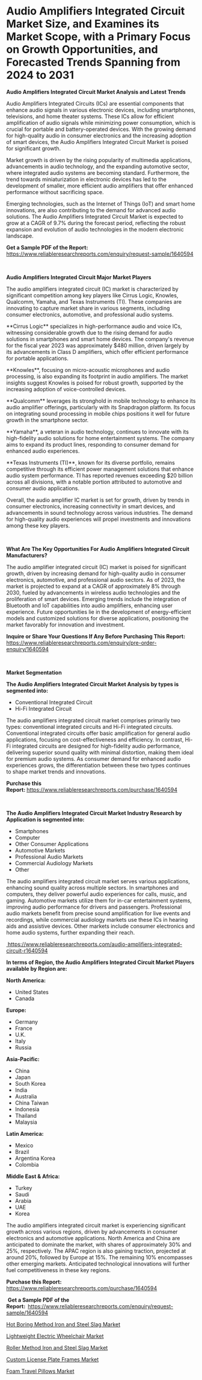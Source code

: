 <p><h1>Audio Amplifiers Integrated Circuit Market Size, and Examines its Market Scope, with a Primary Focus on Growth Opportunities, and Forecasted Trends Spanning from 2024 to 2031</h1></p><p><strong>Audio Amplifiers Integrated Circuit Market Analysis and Latest Trends</strong></p>
<p><p>Audio Amplifiers Integrated Circuits (ICs) are essential components that enhance audio signals in various electronic devices, including smartphones, televisions, and home theater systems. These ICs allow for efficient amplification of audio signals while minimizing power consumption, which is crucial for portable and battery-operated devices. With the growing demand for high-quality audio in consumer electronics and the increasing adoption of smart devices, the Audio Amplifiers Integrated Circuit Market is poised for significant growth.</p><p>Market growth is driven by the rising popularity of multimedia applications, advancements in audio technology, and the expanding automotive sector, where integrated audio systems are becoming standard. Furthermore, the trend towards miniaturization in electronic devices has led to the development of smaller, more efficient audio amplifiers that offer enhanced performance without sacrificing space. </p><p>Emerging technologies, such as the Internet of Things (IoT) and smart home innovations, are also contributing to the demand for advanced audio solutions. The Audio Amplifiers Integrated Circuit Market is expected to grow at a CAGR of 9.7% during the forecast period, reflecting the robust expansion and evolution of audio technologies in the modern electronic landscape.</p></p>
<p><strong>Get a Sample PDF of the Report:&nbsp;</strong> <a href="https://www.reliableresearchreports.com/enquiry/request-sample/1640594?utm_campaign=31&utm_medium=2&utm_source=Github&utm_content=ia&utm_term=25092024&utm_id=audio-amplifiers-integrated-circuit">https://www.reliableresearchreports.com/enquiry/request-sample/1640594</a></p>
<p>&nbsp;</p>
<p><strong>Audio Amplifiers Integrated Circuit Major Market Players</strong></p>
<p><p>The audio amplifiers integrated circuit (IC) market is characterized by significant competition among key players like Cirrus Logic, Knowles, Qualcomm, Yamaha, and Texas Instruments (TI). These companies are innovating to capture market share in various segments, including consumer electronics, automotive, and professional audio systems.</p><p>**Cirrus Logic** specializes in high-performance audio and voice ICs, witnessing considerable growth due to the rising demand for audio solutions in smartphones and smart home devices. The company's revenue for the fiscal year 2023 was approximately $480 million, driven largely by its advancements in Class D amplifiers, which offer efficient performance for portable applications.</p><p>**Knowles**, focusing on micro-acoustic microphones and audio processing, is also expanding its footprint in audio amplifiers. The market insights suggest Knowles is poised for robust growth, supported by the increasing adoption of voice-controlled devices.</p><p>**Qualcomm** leverages its stronghold in mobile technology to enhance its audio amplifier offerings, particularly with its Snapdragon platform. Its focus on integrating sound processing in mobile chips positions it well for future growth in the smartphone sector.</p><p>**Yamaha**, a veteran in audio technology, continues to innovate with its high-fidelity audio solutions for home entertainment systems. The company aims to expand its product lines, responding to consumer demand for enhanced audio experiences.</p><p>**Texas Instruments (TI)**, known for its diverse portfolio, remains competitive through its efficient power management solutions that enhance audio system performance. TI has reported revenues exceeding $20 billion across all divisions, with a notable portion attributed to automotive and consumer audio applications.</p><p>Overall, the audio amplifier IC market is set for growth, driven by trends in consumer electronics, increasing connectivity in smart devices, and advancements in sound technology across various industries. The demand for high-quality audio experiences will propel investments and innovations among these key players.</p></p>
<p>&nbsp;</p>
<p><strong>What Are The Key Opportunities For Audio Amplifiers Integrated Circuit Manufacturers?</strong></p>
<p><p>The audio amplifier integrated circuit (IC) market is poised for significant growth, driven by increasing demand for high-quality audio in consumer electronics, automotive, and professional audio sectors. As of 2023, the market is projected to expand at a CAGR of approximately 8% through 2030, fueled by advancements in wireless audio technologies and the proliferation of smart devices. Emerging trends include the integration of Bluetooth and IoT capabilities into audio amplifiers, enhancing user experience. Future opportunities lie in the development of energy-efficient models and customized solutions for diverse applications, positioning the market favorably for innovation and investment.</p></p>
<p><strong>Inquire or Share Your Questions If Any Before Purchasing This Report:</strong> <a href="https://www.reliableresearchreports.com/enquiry/pre-order-enquiry/1640594?utm_campaign=31&utm_medium=2&utm_source=Github&utm_content=ia&utm_term=25092024&utm_id=audio-amplifiers-integrated-circuit">https://www.reliableresearchreports.com/enquiry/pre-order-enquiry/1640594</a></p>
<p>&nbsp;</p>
<p><strong>Market Segmentation</strong></p>
<p><strong>The Audio Amplifiers Integrated Circuit Market Analysis by types is segmented into:</strong></p>
<p><ul><li>Conventional Integrated Circuit</li><li>Hi-Fi Integrated Circuit</li></ul></p>
<p><p>The audio amplifiers integrated circuit market comprises primarily two types: conventional integrated circuits and Hi-Fi integrated circuits. Conventional integrated circuits offer basic amplification for general audio applications, focusing on cost-effectiveness and efficiency. In contrast, Hi-Fi integrated circuits are designed for high-fidelity audio performance, delivering superior sound quality with minimal distortion, making them ideal for premium audio systems. As consumer demand for enhanced audio experiences grows, the differentiation between these two types continues to shape market trends and innovations.</p></p>
<p><strong>Purchase this Report:&nbsp;</strong><a href="https://www.reliableresearchreports.com/purchase/1640594?utm_campaign=31&utm_medium=2&utm_source=Github&utm_content=ia&utm_term=25092024&utm_id=audio-amplifiers-integrated-circuit">https://www.reliableresearchreports.com/purchase/1640594</a></p>
<p>&nbsp;</p>
<p><strong>The Audio Amplifiers Integrated Circuit Market Industry Research by Application is segmented into:</strong></p>
<p><ul><li>Smartphones</li><li>Computer</li><li>Other Consumer Applications</li><li>Automotive Markets</li><li>Professional Audio Markets</li><li>Commercial Audiology Markets</li><li>Other</li></ul></p>
<p><p>The audio amplifiers integrated circuit market serves various applications, enhancing sound quality across multiple sectors. In smartphones and computers, they deliver powerful audio experiences for calls, music, and gaming. Automotive markets utilize them for in-car entertainment systems, improving audio performance for drivers and passengers. Professional audio markets benefit from precise sound amplification for live events and recordings, while commercial audiology markets use these ICs in hearing aids and assistive devices. Other markets include consumer electronics and home audio systems, further expanding their reach.</p></p>
<p><a href="https://www.reliableresearchreports.com/audio-amplifiers-integrated-circuit-r1640594?utm_campaign=31&utm_medium=2&utm_source=Github&utm_content=ia&utm_term=25092024&utm_id=audio-amplifiers-integrated-circuit">&nbsp;https://www.reliableresearchreports.com/audio-amplifiers-integrated-circuit-r1640594</a></p>
<p><strong>In terms of Region, the Audio Amplifiers Integrated Circuit Market Players available by Region are:</strong></p>
<p>
    <p> <strong> North America: </strong>
        <ul>
            <li>United States</li>
            <li>Canada</li>
        </ul>
        </p> 
    <p> <strong> Europe: </strong>
        <ul>
            <li>Germany</li>
            <li>France</li>
            <li>U.K.</li>
            <li>Italy</li>
            <li>Russia</li>
        </ul>
        </p> 
    <p> <strong> Asia-Pacific: </strong>
        <ul>
            <li>China</li>
            <li>Japan</li>
            <li>South Korea</li>
            <li>India</li>
            <li>Australia</li>
            <li>China Taiwan</li>
            <li>Indonesia</li>
            <li>Thailand</li>
            <li>Malaysia</li>
        </ul>
        </p> 
    <p> <strong> Latin America: </strong>
        <ul>
            <li>Mexico</li>
            <li>Brazil</li>
            <li>Argentina Korea</li>
            <li>Colombia</li>
        </ul>
        </p> 
    <p> <strong> Middle East & Africa: </strong>
        <ul>
            <li>Turkey</li>
            <li>Saudi</li>
            <li>Arabia</li>
            <li>UAE</li>
            <li>Korea</li>
        </ul>
    </p>
    </p>
<p><p>The audio amplifiers integrated circuit market is experiencing significant growth across various regions, driven by advancements in consumer electronics and automotive applications. North America and China are anticipated to dominate the market, with shares of approximately 30% and 25%, respectively. The APAC region is also gaining traction, projected at around 20%, followed by Europe at 15%. The remaining 10% encompasses other emerging markets. Anticipated technological innovations will further fuel competitiveness in these key regions.</p></p>
<p><strong>Purchase this Report: </strong><a href="https://www.reliableresearchreports.com/purchase/1640594?utm_campaign=31&utm_medium=2&utm_source=Github&utm_content=ia&utm_term=25092024&utm_id=audio-amplifiers-integrated-circuit">https://www.reliableresearchreports.com/purchase/1640594</a></p>
<p>&nbsp;<strong>Get a Sample PDF of the Report:&nbsp;&nbsp;</strong><a href="https://www.reliableresearchreports.com/enquiry/request-sample/1640594?utm_campaign=31&utm_medium=2&utm_source=Github&utm_content=ia&utm_term=25092024&utm_id=audio-amplifiers-integrated-circuit">https://www.reliableresearchreports.com/enquiry/request-sample/1640594</a></p>
<p><strong></strong></p>
<p><p><a href="https://github.com/FassouRP/Market-Research-Report-List-6/blob/main/hot-boring-method-iron-and-steel-slag-market.md?utm_campaign=31&utm_medium=2&utm_source=Github&utm_content=ia&utm_term=25092024&utm_id=audio-amplifiers-integrated-circuit">Hot Boring Method Iron and Steel Slag Market</a></p><p><a href="https://issuu.com/reportprime-2/docs/lightweight-electric-wheelchair-mar_9ed14528f59bc8?utm_campaign=31&utm_medium=2&utm_source=Github&utm_content=ia&utm_term=25092024&utm_id=audio-amplifiers-integrated-circuit">Lightweight Electric Wheelchair Market</a></p><p><a href="https://github.com/rahu1506/Market-Research-Report-List-6/blob/main/roller-method-iron-and-steel-slag-market.md?utm_campaign=31&utm_medium=2&utm_source=Github&utm_content=ia&utm_term=25092024&utm_id=audio-amplifiers-integrated-circuit">Roller Method Iron and Steel Slag Market</a></p><p><a href="https://www.linkedin.com/pulse/custom-license-plate-frames-industry-sector-market-dynamics-future-f7a0f?utm_campaign=31&utm_medium=2&utm_source=Github&utm_content=ia&utm_term=25092024&utm_id=audio-amplifiers-integrated-circuit">Custom License Plate Frames Market</a></p><p><a href="https://issuu.com/reportprime-2/docs/foam-travel-pillows-market-size-203_026a8c8e8597ee?utm_campaign=31&utm_medium=2&utm_source=Github&utm_content=ia&utm_term=25092024&utm_id=audio-amplifiers-integrated-circuit">Foam Travel Pillows Market</a></p></p>